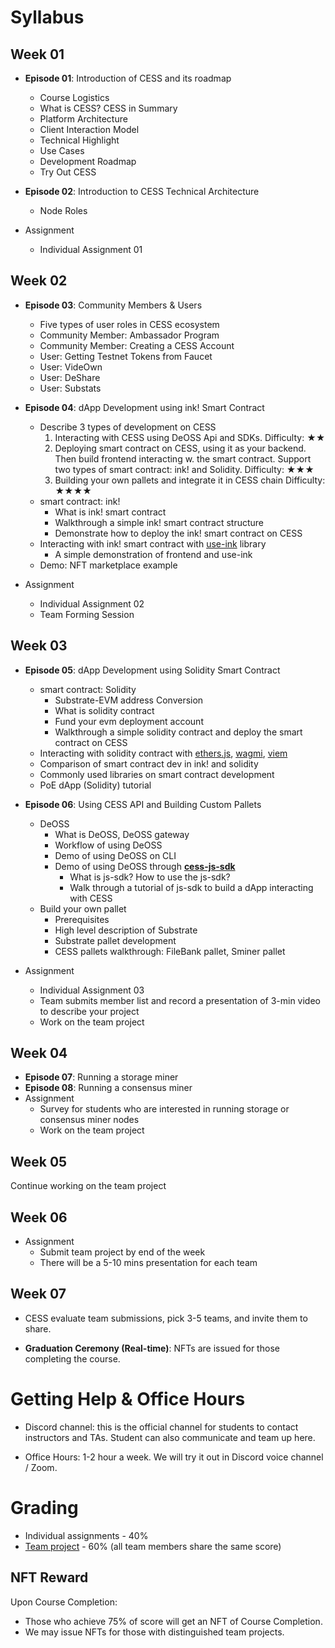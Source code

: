 # Syllabus

## Week 01

- **Episode 01**: Introduction of CESS and its roadmap
    - Course Logistics
    - What is CESS? CESS in Summary
    - Platform Architecture
    - Client Interaction Model
    - Technical Highlight
    - Use Cases
    - Development Roadmap
    - Try Out CESS

- **Episode 02**: Introduction to CESS Technical Architecture
    - Node Roles

- Assignment
    - Individual Assignment 01

## Week 02

- **Episode 03**: Community Members & Users
    - Five types of user roles in CESS ecosystem
    - Community Member: Ambassador Program
    - Community Member: Creating a CESS Account
    - User: Getting Testnet Tokens from Faucet
    - User: VideOwn
    - User: DeShare
    - User: Substats

- **Episode 04**: dApp Development using ink! Smart Contract
    - Describe 3 types of development on CESS
        1. Interacting with CESS using DeOSS Api and SDKs.
        Difficulty: ★★
        2. Deploying smart contract on CESS, using it as your backend. Then build frontend interacting w. the smart contract. Support two types of smart contract: ink! and Solidity.
        Difficulty: ★★★
        3. Building your own pallets and integrate it in CESS chain
        Difficulty: ★★★★
    - smart contract: ink!
        - What is ink! smart contract
        - Walkthrough a simple ink! smart contract structure
        - Demonstrate how to deploy the ink! smart contract on CESS
    - Interacting with ink! smart contract with [use-ink](https://use.ink/frontend/overview/#useink) library
        - A simple demonstration of frontend and use-ink
    - Demo: NFT marketplace example

- Assignment
    - Individual Assignment 02
    - Team Forming Session

## Week 03

- **Episode 05**: dApp Development using Solidity Smart Contract
    - smart contract: Solidity
        - Substrate-EVM address Conversion
        - What is solidity contract
        - Fund your evm deployment account
        - Walkthrough a simple solidity contract and deploy the smart contract on CESS
    - Interacting with solidity contract with [ethers.js](https://docs.ethers.org/v6/), [wagmi](https://wagmi.sh/), [viem](https://viem.sh/)
    - Comparison of smart contract dev in ink! and solidity
    - Commonly used libraries on smart contract development
    - PoE dApp (Solidity) tutorial

- **Episode 06**: Using CESS API and Building Custom Pallets
    - DeOSS
        - What is DeOSS, DeOSS gateway
        - Workflow of using DeOSS
        - Demo of using DeOSS on CLI
        - Demo of using DeOSS through [**cess-js-sdk**](https://docs.cess.cloud/core/developer/tutorials/cess-js-sdk)
            - What is js-sdk? How to use the js-sdk?
            - Walk through a tutorial of js-sdk to build a dApp interacting with CESS
    - Build your own pallet
        - Prerequisites
        - High level description of Substrate
        - Substrate pallet development
        - CESS pallets walkthrough: FileBank pallet, Sminer pallet

- Assignment
    - Individual Assignment 03
    - Team submits member list and record a presentation of 3-min video to describe your project
    - Work on the team project

## Week 04

- **Episode 07**: Running a storage miner
- **Episode 08**: Running a consensus miner
- Assignment
    - Survey for students who are interested in running storage or consensus miner nodes
    - Work on the team project

## Week 05

Continue working on the team project

## Week 06

- Assignment
    - Submit team project by end of the week
    - There will be a 5-10 mins presentation for each team

## Week 07

- CESS evaluate team submissions, pick 3-5 teams, and invite them to share.

- **Graduation Ceremony (Real-time)**: NFTs are issued for those completing the course.

# Getting Help & Office Hours

- Discord channel: this is the official channel for students to contact instructors and TAs. Student can also communicate and team up here.

- Office Hours: 1-2 hour a week. We will try it out in Discord voice channel / Zoom.

# Grading

- Individual assignments - 40%
- [Team project](./team-project.md) - 60% (all team members share the same score)

## NFT Reward

Upon Course Completion:

- Those who achieve 75% of score will get an NFT of Course Completion.
- We may issue NFTs for those with distinguished team projects.

